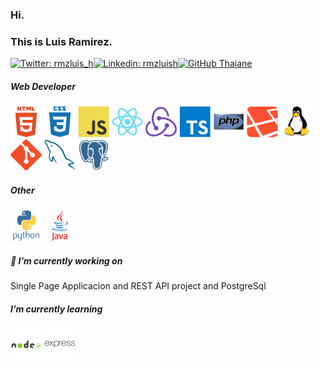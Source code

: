 
### Hi.
### This is Luis Ramirez.

[![Twitter: rmzluis_h](https://img.shields.io/twitter/follow/rmzluis_h?style=social)](https://twitter.com/rmzluis_h)[![Linkedin: rmzluish](https://img.shields.io/badge/-rmzluish-blue?style=flat-square&logo=Linkedin&logoColor=white&link=https://www.linkedin.com/in/rmzluish/)](https://www.linkedin.com/in/rmzluish/)[![GitHub Thaiane](https://img.shields.io/github/followers/rmzluish?label=follow&style=social)](https://github.com/rmzluish)


##### Web Developer

<img src="https://github.com/devicons/devicon/blob/master/icons/html5/html5-plain-wordmark.svg" alt="HTML Logo" width="50px" height="50px"> <img src="https://github.com/devicons/devicon/blob/master/icons/css3/css3-plain-wordmark.svg" alt="CSS Logo" width="50px" height="50px"> <img src="https://github.com/devicons/devicon/blob/master/icons/javascript/javascript-original.svg" alt="JavaScript Logo" width="50px" height="50px"> <img src="https://github.com/devicons/devicon/blob/master/icons/react/react-original.svg" alt="ReactJS Logo" width="50px" height="50px"> <img src="https://github.com/devicons/devicon/blob/master/icons/redux/redux-original.svg" alt="Redux Logo" width="50px" height="50px"> <img src="https://github.com/devicons/devicon/blob/master/icons/typescript/typescript-plain.svg" alt="Ts Logo" width="50px" height="50px"> <img src="https://github.com/devicons/devicon/blob/master/icons/php/php-original.svg" alt="Php Logo" width="50px" height="50px"> <img src="https://github.com/devicons/devicon/blob/master/icons/laravel/laravel-plain.svg" alt="Laravel Logo" width="50px" height="50px"> <img src="https://github.com/devicons/devicon/blob/master/icons/linux/linux-original.svg" alt="Linux Logo" width="50px" height="50px"> <img src="https://github.com/devicons/devicon/blob/master/icons/git/git-original.svg" alt="Git Logo" width="50px" height="50px"> <img src="https://github.com/devicons/devicon/blob/master/icons/mysql/mysql-original.svg" alt="Mysql Logo" width="50px" height="50px"> <img src="https://github.com/devicons/devicon/blob/master/icons/postgresql/postgresql-plain.svg" alt="Postgres Logo" width="50px" height="50px">

##### Other

<img src="https://github.com/devicons/devicon/blob/master/icons/python/python-original-wordmark.svg" alt="Python Logo" width="50px" height="50px">  <img src="https://github.com/devicons/devicon/blob/master/icons/java/java-original-wordmark.svg" alt="Java Logo" width="50px" height="50px">

##### 🔭 I’m currently working on
Single Page Applicacion and REST API project and PostgreSql

##### I’m currently learning
<img src="https://github.com/devicons/devicon/blob/master/icons/nodejs/nodejs-original-wordmark.svg" alt="Postgres Logo" width="50px" height="50px"> <img src="https://github.com/devicons/devicon/blob/master/icons/express/express-original-wordmark.svg" alt="Postgres Logo" width="50px" height="50px">

<!-- - 🌱 I’m currently learning <img src="https://github.com/devicons/devicon/blob/master/icons/nodejs/nodejs-original-wordmark.svg" alt="Postgres Logo" width="50px" height="50px"> <img src="https://github.com/devicons/devicon/blob/master/icons/express/express-original-wordmark.svg" alt="Postgres Logo" width="50px" height="50px"> -->

